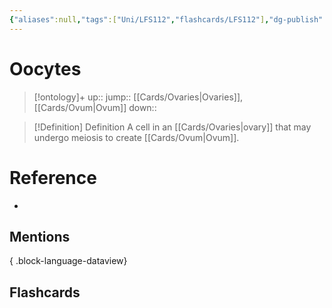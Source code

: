 ```yaml
---
{"aliases":null,"tags":["Uni/LFS112","flashcards/LFS112"],"dg-publish":true,"permalink":"/cards/oocytes/","dgPassFrontmatter":true}
---
```


# Oocytes

> [!ontology]+
> up:: 
> jump:: [[Cards/Ovaries\|Ovaries]], [[Cards/Ovum\|Ovum]]
> down:: 

> [!Definition] Definition
> A cell in an [[Cards/Ovaries\|ovary]] that may undergo meiosis to create [[Cards/Ovum\|Ovum]].

# Reference

- 

## Mentions


{ .block-language-dataview}

## Flashcards